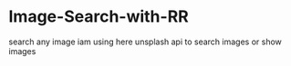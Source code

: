 # Image-Search-with-RR
search any image 
iam using here unsplash api to search images or show images
